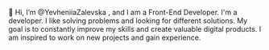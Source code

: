 👋 Hi, I’m @YevheniiaZalevska , and I am a Front-End Developer.
  I'm a developer. I like solving problems and looking for different solutions. My goal is to constantly improve my skills and create valuable digital products. I am inspired to work on new projects and gain experience.

<!---
YevheniiaZalevska/YevheniiaZalevska is a ✨ special ✨ repository because its `README.md` (this file) appears on your GitHub profile.
You can click the Preview link to take a look at your changes.
--->

